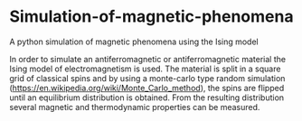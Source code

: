 # Simulation-of-magnetic-phenomena
A python simulation of magnetic phenomena using the Ising model

In order to simulate an antiferromagnetic or antiferromagnetic material the Ising model of electromagnetism is used. The material is split in a square grid of classical spins and by using a monte-carlo type random simulation (https://en.wikipedia.org/wiki/Monte_Carlo_method), the spins are flipped until an equilibrium distribution is obtained. From the resulting distribution several magnetic and thermodynamic properties can be measured.
